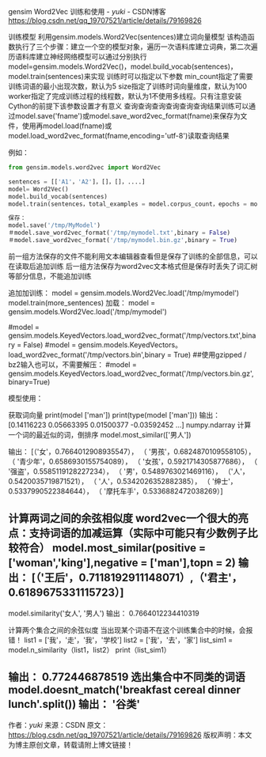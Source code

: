 gensim Word2Vec 训练和使用 - _yuki_ - CSDN博客 https://blog.csdn.net/qq_19707521/article/details/79169826

训练模型
利用gensim.models.Word2Vec(sentences)建立词向量模型
该构造函数执行了三个步骤：建立一个空的模型对象，遍历一次语料库建立词典，第二次遍历语料库建立神经网络模型可以通过分别执行model=gensim.models.Word2Vec()，model.build_vocab(sentences)，model.train(sentences)来实现
训练时可以指定以下参数
min_count指定了需要训练词语的最小出现次数，默认为5
size指定了训练时词向量维度，默认为100
worker指定了完成训练过程的线程数，默认为1不使用多线程。只有注意安装Cython的前提下该参数设置才有意义
查询查询查询查询查询查询结果训练可以通过model.save('fname')或model.save_word2vec_format(fname)来保存为文件，使用再model.load(fname)或model.load_word2vec_format(fname,encoding='utf-8')读取查询结果

例如：
```py
from gensim.models.word2vec import Word2Vec 

sentences = [['A1'，'A2']，[]，[]，....] 
model= Word2Vec()
model.build_vocab(sentences)
model.train(sentences，total_examples = model.corpus_count，epochs = model.iter)

保存：
model.save('/tmp/MyModel')
＃model.save_word2vec_format('/tmp/mymodel.txt',binary = False)
＃model.save_word2vec_format('/tmp/mymodel.bin.gz',binary = True)
```
前一组方法保存的文件不能利用文本编辑器查看但是保存了训练的全部信息，可以在读取后追加训练
后一组方法保存为word2vec文本格式但是保存时丢失了词汇树等部分信息，不能追加训练

追加加训练：
model = gensim.models.Word2Vec.load('/tmp/mymodel')
model.train(more_sentences)
加载：
model = gensim.models.Word2Vec.load('/tmp/mymodel')

#model = gensim.models.KeyedVectors.load_word2vec_format('/tmp/vectors.txt',binary = False)
#model = gensim.models.KeyedVectors。load_word2vec_format('/tmp/vectors.bin',binary = True)
##使用gzipped / bz2输入也可以，不需要解压：
#model = gensim.models.KeyedVectors.load_word2vec_format('/tmp/vectors.bin.gz',binary=True)

模型使用：

获取词向量
print(model ['man'])
print(type(model ['man']))
输出：
[0.14116223 0.05663395 0.01500377 -0.03592452 ...] 
numpy.ndarray
计算一个词的最近似的词，倒排序
model.most_similar(['男人'])

输出：
[（'女'，0.7664012908935547），
 （ '男孩'，0.6824870109558105），
 （ '青少年'，0.6586930155754089），
 （ '女孩'，0.5921714305877686），
 （ '强盗'，0.5585119128227234），
 （ '男'，0.5489763021469116），
 （'人'，0.5420035719871521），
 （ '人'，0.5342026352882385），
 （ '绅士'，0.5337990522384644），
 （ '摩托车手'，0.5336882472038269）]

计算两词之间的余弦相似度
word2vec一个很大的亮点：支持词语的加减运算（实际中可能只有少数例子比较符合）
model.most_similar(positive = ['woman','king'],negative = ['man'],topn = 2)
输出：
[（'王后'，0.7118192911148071）,（'君主'，0.6189675331115723）]
---
model.similarity('女人', '男人')
输出：
0.7664012234410319

计算两个集合之间的余弦似度
当出现某个词语不在这个训练集合中的时候，会报错！
list1 = ['我'，'走'，'我'，'学校'] 
list2 = ['我'，'去'，'家'] 
list_sim1 = model.n_similarity（list1，list2）
print（list_sim1）

输出：
0.772446878519
选出集合中不同类的词语
model.doesnt_match('breakfast cereal dinner lunch'.split())
输出：
'谷类'
--------------------- 
作者：_yuki_ 
来源：CSDN 
原文：https://blog.csdn.net/qq_19707521/article/details/79169826 
版权声明：本文为博主原创文章，转载请附上博文链接！